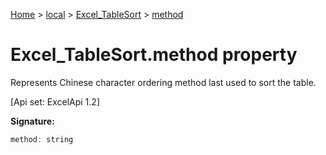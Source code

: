 [Home](./index) &gt; [local](local.md) &gt; [Excel\_TableSort](local.excel_tablesort.md) &gt; [method](local.excel_tablesort.method.md)

# Excel\_TableSort.method property

Represents Chinese character ordering method last used to sort the table. 

 \[Api set: ExcelApi 1.2\]

**Signature:**
```javascript
method: string
```
